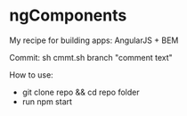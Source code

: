 # ngComponents

My recipe for building apps: AngularJS + BEM

Commit: sh cmmt.sh branch "comment text"

How to use:
* git clone repo && cd repo folder
* run npm start
